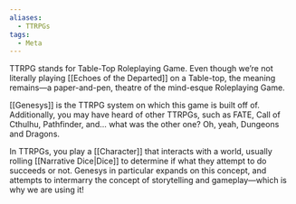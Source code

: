 ```yaml
---
aliases:
  - TTRPGs
tags:
  - Meta
---
```

TTRPG stands for Table-Top Roleplaying Game. Even though we’re not literally playing [[Echoes of the Departed]] on a Table-top, the meaning remains—a paper-and-pen, theatre of the mind-esque Roleplaying Game.

[[Genesys]] is the TTRPG system on which this game is built off of. Additionally, you may have heard of other TTRPGs, such as FATE, Call of Cthulhu, Pathfinder, and… what was the other one? Oh, yeah, Dungeons and Dragons.

In TTRPGs, you play a [[Character]] that interacts with a world, usually rolling [[Narrative Dice|Dice]] to determine if what they attempt to do succeeds or not. Genesys in particular expands on this concept, and attempts to intermarry the concept of storytelling and gameplay—which is why we are using it!